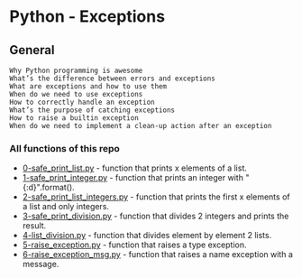 # Python - Exceptions

## General

```
Why Python programming is awesome
What’s the difference between errors and exceptions
What are exceptions and how to use them
When do we need to use exceptions
How to correctly handle an exception
What’s the purpose of catching exceptions
How to raise a builtin exception
When do we need to implement a clean-up action after an exception
```

### All functions of this repo

- [0-safe_print_list.py]() - function that prints x elements of a list.<br/>
- [1-safe_print_integer.py]() - function that prints an integer with "{:d}".format().<br/>
- [2-safe_print_list_integers.py]() - function that prints the first x elements of a list and only integers.<br/>
- [3-safe_print_division.py]() - function that divides 2 integers and prints the result.<br/>
- [4-list_division.py]() - function that divides element by element 2 lists.<br/>
- [5-raise_exception.py]() - function that raises a type exception.<br/>
- [6-raise_exception_msg.py]() - function that raises a name exception with a message.<br/>